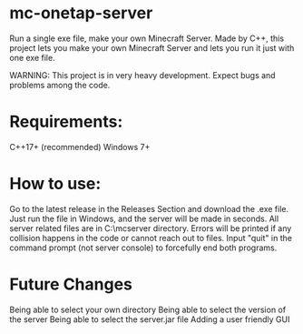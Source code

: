 # mc-onetap-server
Run a single exe file, make your own Minecraft Server.
Made by C++, this project lets you make your own Minecraft Server and lets you run it just with one exe file.

WARNING: This project is in very heavy development. Expect bugs and problems among the code.

# Requirements:
C++17+ (recommended)
Windows 7+

# How to use:
Go to the latest release in the Releases Section and download the .exe file.
Just run the file in Windows, and the server will be made in seconds. All server related files are in C:\mcserver directory.
Errors will be printed if any collision happens in the code or cannot reach out to files.
Input "quit" in the command prompt (not server console) to forcefully end both programs.

# Future Changes
Being able to select your own directory
Being able to select the version of the server
Being able to select the server.jar file
Adding a user friendly GUI

